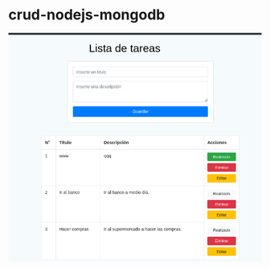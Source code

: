 # crud-nodejs-mongodb
![screenshot](https://github.com/xilen0x/crud-nodejs-mongodb/blob/master/src/CRUD_NodeJS.png)
